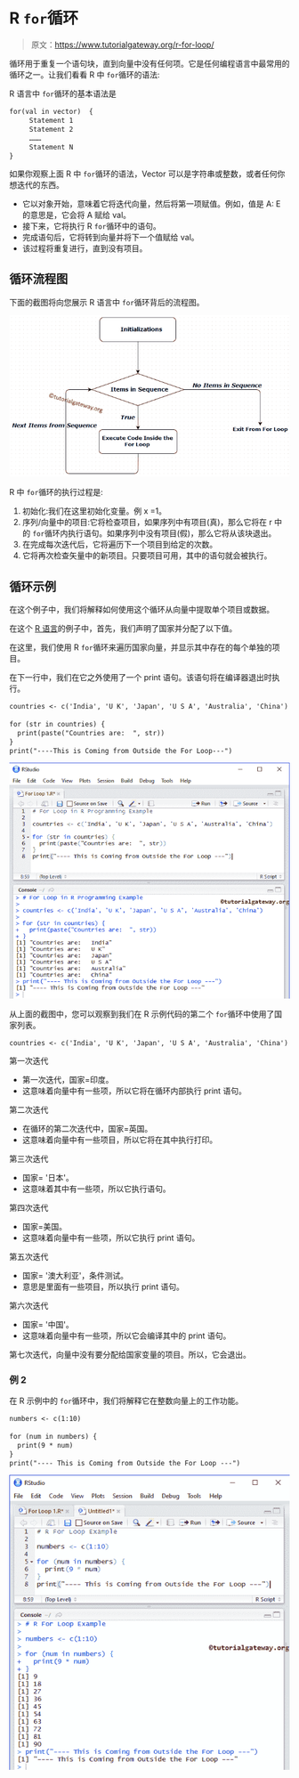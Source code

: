 # R `for`循环

> 原文：<https://www.tutorialgateway.org/r-for-loop/>

循环用于重复一个语句块，直到向量中没有任何项。它是任何编程语言中最常用的循环之一。让我们看看 R 中 `for`循环的语法:

R 语言中 `for`循环的基本语法是

```
for(val in vector)  {
     Statement 1
     Statement 2
     ………
     Statement N
}
```

如果你观察上面 R 中 `for`循环的语法，Vector 可以是字符串或整数，或者任何你想迭代的东西。

*   它以对象开始，意味着它将迭代向量，然后将第一项赋值。例如，值是 A: E 的意思是，它会将 A 赋给 val。
*   接下来，它将执行 R `for`循环中的语句。
*   完成语句后，它将转到向量并将下一个值赋给 val。
*   该过程将重复进行，直到没有项目。

## 循环流程图

下面的截图将向您展示 R 语言中 `for`循环背后的流程图。

![R FOR LOOP FLOW CHART](img/d26afeb39018e94bd9cd0763e9dc362c.png)

R 中 `for`循环的执行过程是:

1.  初始化:我们在这里初始化变量。例 x =1。
2.  序列/向量中的项目:它将检查项目，如果序列中有项目(真)，那么它将在 r 中的 `for`循环内执行语句。如果序列中没有项目(假)，那么它将从该块退出。
3.  在完成每次迭代后，它将遍历下一个项目到给定的次数。
4.  它将再次检查矢量中的新项目。只要项目可用，其中的语句就会被执行。

## 循环示例

在这个例子中，我们将解释如何使用这个循环从向量中提取单个项目或数据。

在这个 [R 语言](https://www.tutorialgateway.org/r-programming/)的例子中，首先，我们声明了国家并分配了以下值。

在这里，我们使用 R `for`循环来遍历国家向量，并显示其中存在的每个单独的项目。

在下一行中，我们在它之外使用了一个 print 语句。该语句将在编译器退出时执行。

```
countries <- c('India', 'U K', 'Japan', 'U S A', 'Australia', 'China')

for (str in countries) {
  print(paste("Countries are:  ", str))
}
print("----This is Coming from Outside the For Loop---")
```

![R For Loop 1](img/1dc4629493f3936a0e9c6ad12b587eab.png)

从上面的截图中，您可以观察到我们在 R 示例代码的第二个 `for`循环中使用了国家列表。

```
countries <- c('India', 'U K', 'Japan', 'U S A', 'Australia', 'China')
```

第一次迭代

*   第一次迭代，国家=印度。
*   这意味着向量中有一些项，所以它将在循环内部执行 print 语句。

第二次迭代

*   在循环的第二次迭代中，国家=英国。
*   这意味着向量中有一些项目，所以它将在其中执行打印。

第三次迭代

*   国家= '日本'。
*   这意味着其中有一些项，所以它执行语句。

第四次迭代

*   国家=美国。
*   这意味着向量中有一些项，所以它执行 print 语句。

第五次迭代

*   国家= '澳大利亚'，条件测试。
*   意思是里面有一些项目，所以执行 print 语句。

第六次迭代

*   国家= '中国'。
*   这意味着向量中有一些项，所以它会编译其中的 print 语句。

第七次迭代，向量中没有要分配给国家变量的项目。所以，它会退出。

### 例 2

在 R 示例中的 `for`循环中，我们将解释它在整数向量上的工作功能。

```
numbers <- c(1:10)

for (num in numbers) {
  print(9 * num)
}
print("---- This is Coming from Outside the For Loop ---")
```

![R For Loop 2](img/e016d3c75de89c73335245811f5b8615.png)